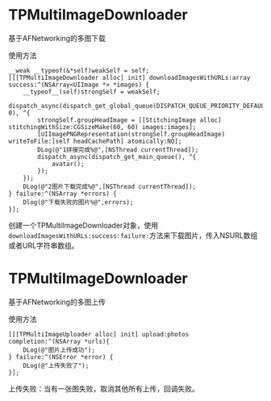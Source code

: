 # TPMultiImageDownloader
基于AFNetworking的多图下载

使用方法

	__weak __typeof(&*self)weakSelf = self;
	[[[TPMultiImageDownloader alloc] init] downloadImagesWithURLs:array success:^(NSArray<UIImage *> *images) {
		__typeof__(self)strongSelf = weakSelf;
		dispatch_async(dispatch_get_global_queue(DISPATCH_QUEUE_PRIORITY_DEFAULT, 0), ^{
			strongSelf.groupHeadImage = [[StitchingImage alloc] stitchingWithSize:CGSizeMake(60, 60) images:images];
			[UIImagePNGRepresentation(strongSelf.groupHeadImage) writeToFile:[self headCachePath] atomically:NO];
			DLog(@"1拼接完成%@",[NSThread currentThread]);
			dispatch_async(dispatch_get_main_queue(), ^{
				avatar();
			});
		});
		DLog(@"2图片下载完成%@",[NSThread currentThread]);
	} failure:^(NSArray *errors) {
		Dlog(@"下载失败的图片%@",errors);
	}];
    
创建一个TPMultiImageDownloader对象，使用`downloadImagesWithURLs:success:failure:`方法来下载图片，传入NSURL数组或者URL字符串数组。

# TPMultiImageDownloader
基于AFNetworking的多图上传

使用方法

	[[[TPMultiImageUploader alloc] init] upload:photos completion:^(NSArray *urls){
		DLog(@"图片上传成功");
	} failure:^(NSError *error) {
		DLog(@"上传失败了");
	}];
上传失败：当有一张图失败，取消其他所有上传，回调失败。